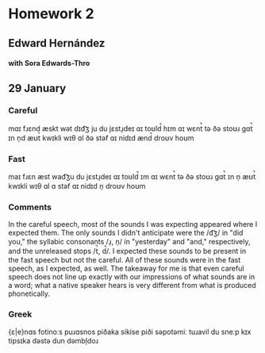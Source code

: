 Homework 2
==========

Edward Hernández
----------------

#### with Sora Edwards-Thro

29 January
----------

### Careful

mɑɪ fɹɛnd æskt wət dɪd͡ʒ ju du jɛstɹ̩deɪ ɑɪ toʊld̚ hɪm ɑɪ wɛnt̚ tə ðə stoʊɹ
gɑt̚ ɪn n̩d æʊt̚ kwɪkli wɪθ ɑl ðə stəf ɑɪ nidɪd ænd̚ droʊv hoʊm

### Fast

maɪ fɹɛn æst wad͡ʒu du jɛstɹ̩deɪ ɑɪ toʊld̚ ɪm ɑɪ wɛnt̚ tə ðə stoʊɹ gɑt̚ ɪn n̩
æʊt̚ kwɪkli wɪθ ɑl ɑ stəf ɑɪ nidɪd n̩ droʊv hoʊm

### Comments

In the careful speech, most of the sounds I was expecting appeared where
I expected them. The only sounds I didn't anticipate were the /d͡ʒ/ in
"did you," the syllabic consonants /ɹ̩, n̩/ in "yesterday" and "and,"
respectively, and the unreleased stops /t̚, d̚/. I expected these sounds
to be present in the fast speech but not the careful. All of these
sounds were in the fast speech, as I expected, as well. The takeaway for
me is that even careful speech does not line up exactly with our
impressions of what sounds are in a word; what a native speaker hears is
very different from what is produced phonetically.

### Greek

{ɛ|e}nɑs fotinoːs puɹɑsnos piðaka sikise piði səpotəmiː tuɹavil du
sneːp kɪx tipsɪka dəstə dun dəmbl̩doɹ
